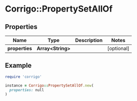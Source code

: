 # Corrigo::PropertySetAllOf

## Properties

| Name | Type | Description | Notes |
| ---- | ---- | ----------- | ----- |
| **properties** | **Array&lt;String&gt;** |  | [optional] |

## Example

```ruby
require 'corrigo'

instance = Corrigo::PropertySetAllOf.new(
  properties: null
)
```

